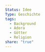 ```yaml
---
Status: Idee
Type: Geschichte
tags:
  - Background
  - Adora
  - Götter
  - Religion
share: "true"
---
```

